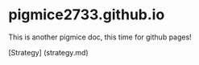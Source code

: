 # pigmice2733.github.io
This is another pigmice doc, this time for github pages!


[Strategy] (strategy.md)
